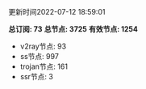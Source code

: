 更新时间2022-07-12 18:59:01

**总订阅: 73**
**总节点: 3725**
**有效节点: 1254**
- v2ray节点: 93
- ss节点: 997
- trojan节点: 161
- ssr节点: 3
